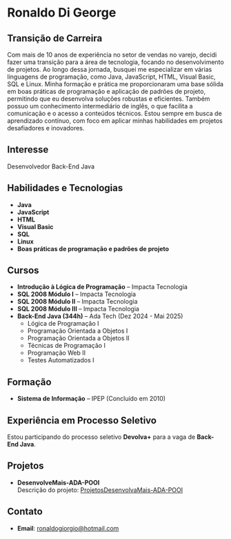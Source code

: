 # Ronaldo Di George

## Transição de Carreira
Com mais de 10 anos de experiência no setor de vendas no varejo, decidi fazer uma transição para a área de tecnologia, focando no desenvolvimento de projetos. Ao longo dessa jornada, busquei me especializar em várias linguagens de programação, como Java, JavaScript, HTML, Visual Basic, SQL e Linux. Minha formação e prática me proporcionaram uma base sólida em boas práticas de programação e aplicação de padrões de projeto, permitindo que eu desenvolva soluções robustas e eficientes. Também possuo um conhecimento intermediário de inglês, o que facilita a comunicação e o acesso a conteúdos técnicos. Estou sempre em busca de aprendizado contínuo, com foco em aplicar minhas habilidades em projetos desafiadores e inovadores.

## Interesse
Desenvolvedor Back-End Java

## Habilidades e Tecnologias
- **Java**
- **JavaScript**
- **HTML**
- **Visual Basic**
- **SQL**
- **Linux**
- **Boas práticas de programação e padrões de projeto**

## Cursos
- **Introdução à Lógica de Programação** – Impacta Tecnologia
- **SQL 2008 Módulo I** – Impacta Tecnologia
- **SQL 2008 Módulo II** – Impacta Tecnologia
- **SQL 2008 Módulo III** – Impacta Tecnologia
- **Back-End Java (344h)** – Ada Tech (Dez 2024 - Mai 2025)  
  - Lógica de Programação I  
  - Programação Orientada a Objetos I  
  - Programação Orientada a Objetos II  
  - Técnicas de Programação I  
  - Programação Web II  
  - Testes Automatizados I

## Formação
- **Sistema de Informação** – IPEP (Concluído em 2010)

## Experiência em Processo Seletivo
Estou participando do processo seletivo **Devolva+** para a vaga de **Back-End Java**.

## Projetos
- **DesenvolveMais-ADA-POOI**  
  Descrição do projeto: [ProjetosDesenvolvaMais-ADA-POOI](https://github.com/igoreloidiasbranco/ProjetosDesenvolvaMais-ADA-POOI)

## Contato
- **Email**: ronaldogiorgio@hotmail.com


